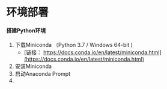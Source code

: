 # 环境部署

#### 

#### 搭建Python环境

1. 下载Miniconda  （Python 3.7 / Windows 64-bit \)
   * [链接： https://docs.conda.io/en/latest/miniconda.html](https://docs.conda.io/en/latest/miniconda.html)
2. 安装Miniconda
3. 启动Anaconda Prompt
4. 


